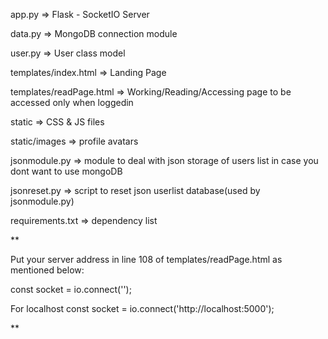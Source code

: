 app.py => Flask - SocketIO Server

data.py => MongoDB connection module

user.py => User class model

templates/index.html => Landing Page

templates/readPage.html => Working/Reading/Accessing page to be accessed only when loggedin

static => CSS & JS files

static/images => profile avatars

jsonmodule.py => module to deal with json storage of users list in case you dont want to use mongoDB

jsonreset.py => script to reset json userlist database(used by jsonmodule.py)

requirements.txt => dependency list

**

Put your server address in line 108 of templates/readPage.html
as mentioned below:

const socket = io.connect('<server-address>');

For localhost
const socket = io.connect('http://localhost:5000');

**
